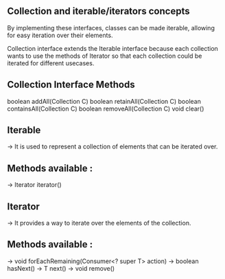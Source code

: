 Collection and iterable/iterators concepts
---------------------------------
By implementing these interfaces, classes can be made iterable, allowing for easy iteration over their elements.

Collection interface extends the Iterable interface because each collection wants to use the methods of Iterator so that each collection could be iterated for different usecases.

Collection Interface Methods
-----------------------------
boolean addAll(Collection<? extends E> C)
boolean retainAll(Collection<?> C)
boolean containsAll(Collection<?> C)
boolean removeAll(Collection<?> C)
void clear()

Iterable
--------
-> It is used to represent a collection of elements that can be iterated over.

Methods available :
-----------------
-> Iterator<T> iterator()


Iterator
--------
-> It provides a way to iterate over the elements of the collection.


Methods available :
-----------------
-> void forEachRemaining(Consumer<? super T> action)
-> boolean hasNext()
-> T next()
-> void remove()